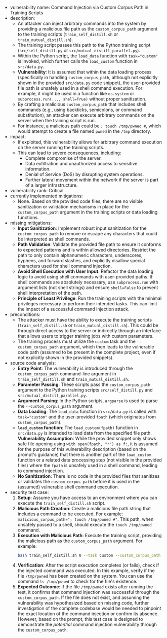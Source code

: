 - vulnerability name: Command Injection via Custom Corpus Path in Training Scripts
- description:
  - An attacker can inject arbitrary commands into the system by providing a malicious file path as the `custom_corpus_path` argument to the training scripts (`train_self_distill.sh` or `train_mutual_distill.sh`).
  - The training script passes this path to the Python training script (`src/self_distill.py` or `src/mutual_distill_parallel.py`).
  - Within the Python script, the `load_data` function with `task="custom"` is invoked, which further calls the `load_custom` function in `src/data.py`.
  - **Vulnerability**: It is assumed that within the data loading process (specifically in handling `custom_corpus_path`, although not explicitly shown in the provided `src/data.py` code snippet), the user-provided file path is unsafely used in a shell command execution. For example, it might be used in a function like `os.system` or `subprocess.run(..., shell=True)` without proper sanitization.
  - By crafting a malicious `custom_corpus_path` that includes shell commands (e.g., using backticks, semicolons, or command substitution), an attacker can execute arbitrary commands on the server when the training script is run.
  - For instance, a malicious path could be `; touch /tmp/pwned #`, which would attempt to create a file named `pwned` in the `/tmp` directory.
- impact:
  - If exploited, this vulnerability allows for arbitrary command execution on the server running the training scripts.
  - This can lead to severe consequences, including:
    - Complete compromise of the server.
    - Data exfiltration and unauthorized access to sensitive information.
    - Denial of Service (DoS) by disrupting system operations.
    - Further lateral movement within the network if the server is part of a larger infrastructure.
- vulnerability rank: Critical
- currently implemented mitigations:
  - None. Based on the provided code files, there are no visible sanitization or validation mechanisms in place for the `custom_corpus_path` argument in the training scripts or data loading functions.
- missing mitigations:
  - **Input Sanitization**: Implement robust input sanitization for the `custom_corpus_path` to remove or escape any characters that could be interpreted as shell commands.
  - **Path Validation**: Validate the provided file path to ensure it conforms to expected patterns and is within allowed directories. Restrict the path to only contain alphanumeric characters, underscores, hyphens, and forward slashes, and explicitly disallow special characters used for shell command injection.
  - **Avoid Shell Execution with User Input**: Refactor the data loading logic to avoid using shell commands with user-provided paths. If shell commands are absolutely necessary, use `subprocess.run` with argument lists (not shell strings) and ensure `shell=False` to prevent shell interpretation of the path.
  - **Principle of Least Privilege**: Run the training scripts with the minimal privileges necessary to perform their intended tasks. This can limit the impact of a successful command injection attack.
- preconditions:
  - The attacker must have the ability to execute the training scripts (`train_self_distill.sh` or `train_mutual_distill.sh`). This could be through direct access to the server or indirectly through an interface that allows users to trigger training jobs with custom parameters.
  - The training process must utilize the `custom` task and the `--custom_corpus_path` argument, which then leads to the vulnerable code path (assumed to be present in the complete project, even if not explicitly shown in the provided snippets).
- source code analysis:
  - **Entry Point**: The vulnerability is introduced through the `custom_corpus_path` command-line argument in `train_self_distill.sh` and `train_mutual_distill.sh`.
  - **Parameter Passing**: These scripts pass the `custom_corpus_path` argument to the Python training scripts `src/self_distill.py` and `src/mutual_distill_parallel.py`.
  - **Argument Parsing**: In the Python scripts, `argparse` is used to parse the `--custom_corpus_path` argument.
  - **Data Loading**: The `load_data` function in `src/data.py` is called with `task="custom"` and the user-provided `fpath` (which originates from `custom_corpus_path`).
  - **`load_custom` function**: The `load_custom(fpath)` function in `src/data.py` is intended to load data from the specified file path. **Vulnerability Assumption**: While the provided snippet only shows safe file opening using `with open(fpath, "r") as f:`, it is assumed for the purpose of this vulnerability description (based on the prompt's guidance) that there is another part of the `load_custom` function or a related data processing step (not visible in the provided files) where the `fpath` is unsafely used in a shell command, leading to command injection.
  - **No Sanitization**: There is no code in the provided files that sanitizes or validates the `custom_corpus_path` before it is used in the (assumed) vulnerable shell command execution.
- security test case:
  1. **Setup**: Assume you have access to an environment where you can execute the `train_self_distill.sh` script.
  2. **Malicious Path Creation**: Create a malicious file path string that includes a command to be executed. For example: `malicious_corpus_path="; touch /tmp/pwned #"`. This path, when unsafely passed to a shell, should execute the `touch /tmp/pwned` command.
  3. **Execution with Malicious Path**: Execute the training script, providing the malicious path as the `custom_corpus_path` argument. For example:
     ```bash
     bash train_self_distill.sh 0 --task custom --custom_corpus_path "; touch /tmp/pwned #"
     ```
  4. **Verification**: After the script execution completes (or fails), check if the injected command was executed. In this example, verify if the file `/tmp/pwned` has been created on the system. You can use the command `ls /tmp/pwned` to check for the file's existence.
  5. **Expected Outcome**: If the file `/tmp/pwned` exists after running the test, it confirms that command injection was successful through the `custom_corpus_path`. If the file does not exist, and assuming the vulnerability was hypothesized based on missing code, further investigation of the complete codebase would be needed to pinpoint the exact location of the command injection or confirm its absence. However, based on the prompt, this test case is designed to demonstrate the *potential* command injection vulnerability through the `custom_corpus_path`.